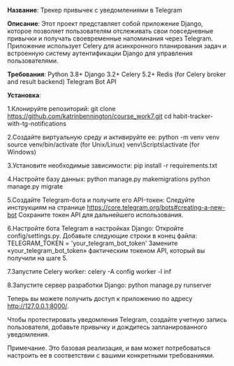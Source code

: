**Название**: 
Трекер привычек с уведомлениями в Telegram

**Описание**:
Этот проект представляет собой приложение Django, которое позволяет пользователям отслеживать свои повседневные привычки и получать своевременные напоминания через Telegram. Приложение использует Celery для асинхронного планирования задач и встроенную систему аутентификации Django для управления пользователями.

**Требования**:
Python 3.8+
Django 3.2+
Celery 5.2+
Redis (for Celery broker and result backend)
Telegram Bot API

**Установка**:

1.Клонируйте репозиторий:
git clone https://github.com/katrinbennington/course_work7.git
cd habit-tracker-with-tg-notifications

2.Создайте виртуальную среду и активируйте ее:
python -m venv venv
source venv/bin/activate (for Unix/Linux)
venv\Scripts\activate (for Windows)

3.Установите необходимые зависимости:
pip install -r requirements.txt

4.Настройте базу данных:
python manage.py makemigrations
python manage.py migrate

5.Создайте Telegram-бота и получите его API-токен:
Следуйте инструкциям на странице https://core.telegram.org/bots#creating-a-new-bot
Сохраните токен API для дальнейшего использования.

6.Настройте бота Telegram в настройках Django:
Откройте config/settings.py.
Добавьте следующие строки в конец файла:
TELEGRAM_TOKEN = 'your_telegram_bot_token'
Замените «your_telegram_bot_token» фактическим токеном API, который вы получили на шаге 5.

7.Запустите Celery worker:
celery -A config worker -l inf

8.Запустите сервер разработки Django:
python manage.py runserver

Теперь вы можете получить доступ к приложению по адресу http://127.0.0.1:8000/.

Чтобы протестировать уведомления Telegram, создайте учетную запись пользователя, добавьте привычку и дождитесь запланированного уведомления.

Примечание. Это базовая реализация, и вам может потребоваться настроить ее в соответствии с вашими конкретными требованиями.
